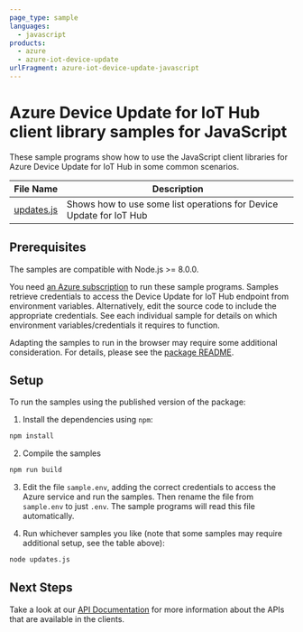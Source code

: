 ```yaml
---
page_type: sample
languages:
  - javascript
products:
  - azure
  - azure-iot-device-update
urlFragment: azure-iot-device-update-javascript
---
```


# Azure Device Update for IoT Hub client library samples for JavaScript

These sample programs show how to use the JavaScript client libraries for Azure Device Update for IoT Hub in some common scenarios.

| **File Name**         | **Description**                                                     |
| --------------------- | ------------------------------------------------------------------- |
| [updates.js][updates] | Shows how to use some list operations for Device Update for IoT Hub |

## Prerequisites

The samples are compatible with Node.js >= 8.0.0.

You need [an Azure subscription][freesub] to run these sample programs. Samples retrieve credentials to access the Device Update for IoT Hub endpoint from environment variables. Alternatively, edit the source code to include the appropriate credentials. See each individual sample for details on which environment variables/credentials it requires to function.

Adapting the samples to run in the browser may require some additional consideration. For details, please see the [package README][package].

## Setup

To run the samples using the published version of the package:

1. Install the dependencies using `npm`:

```bash
npm install
```

2. Compile the samples

```bash
npm run build
```

3. Edit the file `sample.env`, adding the correct credentials to access the Azure service and run the samples. Then rename the file from `sample.env` to just `.env`. The sample programs will read this file automatically.

4. Run whichever samples you like (note that some samples may require additional setup, see the table above):

```bash
node updates.js
```

## Next Steps

Take a look at our [API Documentation][apiref] for more information about the APIs that are available in the clients.

[updates]: https://github.com/Azure/azure-sdk-for-js/blob/c9514676793d3155efe3629d02d1170806e7a838/sdk/deviceupdate/iot-device-update/samples/javascript/updates.ts
[apiref]: https://docs.microsoft.com/javascript/api
[freesub]: https://azure.microsoft.com/free/
[package]: https://github.com/Azure/azure-sdk-for-js/blob/c9514676793d3155efe3629d02d1170806e7a838/sdk/deviceupdate/iot-device-update/README.md
